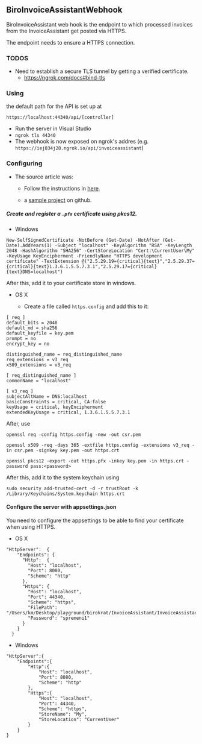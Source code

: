 ## BiroInvoiceAssistantWebhook

BiroInvoiceAssistant web hook is the endpoint to which processed invoices from the InvoiceAssistant get posted via HTTPS.

The endpoint needs to ensure a HTTPS connection.


### TODOS

- Need to establish a secure TLS tunnel by getting a verified certificate.
	- https://ngrok.com/docs#bind-tls

### Using

the default path for the API is set up at 
```
https://localhost:44340/api/[controller]
```

- Run the server in Visual Studio
- ```ngrok tls 44340```
- The webhook is now exposed on ngrok's addres (e.g. ```https://iej834j28.ngrok.io/api/invoiceassistant```)


### Configuring

- The source article was:
	- Follow the instructions in [here](https://blogs.msdn.microsoft.com/webdev/2017/11/29/configuring-https-in-asp-net-core-across-different-platforms/).

	- a [sample project](https://github.com/aspnet/samples/blob/master/samples/aspnetcore/security/KestrelHttps/KestrelServerOptionsExtensions.cs) on github.

##### Create and register a ```.pfx``` certificate using pkcs12.
- Windows

```
New-SelfSignedCertificate -NotBefore (Get-Date) -NotAfter (Get-Date).AddYears(1) -Subject "localhost" -KeyAlgorithm "RSA" -KeyLength 2048 -HashAlgorithm "SHA256" -CertStoreLocation "Cert:\CurrentUser\My" -KeyUsage KeyEncipherment -FriendlyName "HTTPS development certificate" -TextExtension @("2.5.29.19={critical}{text}","2.5.29.37={critical}{text}1.3.6.1.5.5.7.3.1","2.5.29.17={critical}{text}DNS=localhost")
```

After this, add it to your certificate store in windows.

- OS X

	- Create a file called ```https.config``` and add this to it:

```
[ req ]
default_bits = 2048
default_md = sha256
default_keyfile = key.pem
prompt = no
encrypt_key = no

distinguished_name = req_distinguished_name
req_extensions = v3_req
x509_extensions = v3_req

[ req_distinguished_name ]
commonName = "localhost"

[ v3_req ]
subjectAltName = DNS:localhost
basicConstraints = critical, CA:false
keyUsage = critical, keyEncipherment
extendedKeyUsage = critical, 1.3.6.1.5.5.7.3.1
```

After, use

```
openssl req -config https.config -new -out csr.pem

openssl x509 -req -days 365 -extfile https.config -extensions v3_req -in csr.pem -signkey key.pem -out https.crt

openssl pkcs12 -export -out https.pfx -inkey key.pem -in https.crt -password pass:<password>
```

After this, add it to the system keychain using

```
sudo security add-trusted-cert -d -r trustRoot -k /Library/Keychains/System.keychain https.crt
```

#### Configure the server with appsettings.json

You need to configure the appsettings to be able to find your certificate when using HTTPS.

- OS X
```
"HttpServer":  {
    "Endpoints": {
      "Http":  {
        "Host": "localhost",
        "Port": 8080,
        "Scheme": "http"
      },
      "Https": {
        "Host": "localhost",
        "Port": 44340,
        "Scheme": "https",
        "FilePath": "/Users/km/Desktop/playground/birokrat/InvoiceAssistant/InvoiceAssistantWebhook/certificate_config/https.pfx",
        "Password": "spremeni1"
      }
    }
  }
```

- Windows

```
"HttpServer":{
    "Endpoints":{
        "Http":{
            "Host": "localhost",
            "Port": 8080,
            "Scheme": "http"
        },
        "Https":{
            "Host": "localhost",
            "Port": 44340,
            "Scheme": "https",
            "StoreName": "My",
            "StoreLocation": "CurrentUser"
        }
    }
}
```
